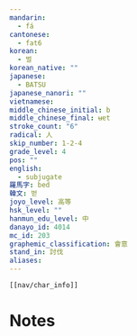 ```yaml
---
mandarin:
  - fá
cantonese:
  - fat6
korean:
  - 벌
korean_native: ""
japanese:
  - BATSU
japanese_nanori: ""
vietnamese:
middle_chinese_initial: b
middle_chinese_final: ʉɐt
stroke_count: "6"
radical: 人
skip_number: 1-2-4
grade_level: 4
pos: ""
english:
  - subjugate
羅馬字: bed
韓文: 벋
joyo_level: 高等
hsk_level: ""
hanmun_edu_level: 中
danayo_id: 4014
mc_id: 203
graphemic_classification: 會意
stand_in: 討伐
aliases:
---
```

```meta-bind-embed
[[nav/char_info]]
```

# Notes
